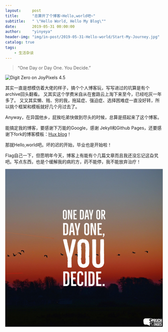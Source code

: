 ```yaml
---
layout:     post
title:      "总算开了个博客~Hello,world吧~"
subtitle:   " \"Hello World, Hello My Blog\""
date:       2019-05-31 00:00:00
author:     "yinyeya"
header-img: "img/in-post/2019-05-31-Hello-world/Start-My-Journey.jpg"
catalog: true
tags:
    - 生活杂谈
---
```


> “One Day or Day One. You Decide.”

![Digit Zero on JoyPixels 4.5](https://emojipedia-us.s3.dualstack.us-west-1.amazonaws.com/thumbs/160/emojione/178/digit-zero_30.png)

其实一直是想模仿着大佬的样子，搞个个人博客玩，写写进过的坑算是有个archive回头翻看。
又其实这个学费米自从在套路云上淘下来至今，已经吃灰一年多了。
又又其实懒、贱、穷的我，拖延症、强迫症、选择困难症一直没好转，所以挑个框架和模板就好几个月过去了。

Anyway，在异国他乡，屁挨吃弟快做到尽头的时候，总算是搭起来了这个博客。

能搞定我的博客，要感谢下万能的Google，感谢 Jekyll和Github Pages，还要感谢下fork的博客模板：[Hux blog](<https://github.com/Huxpro/huxpro.github.io>)！

那就Hello,world吧。坏的迟的开始，毕业也是开始啦！

Flag自己一下，但愿明年今天，博客上有能有个几篇文章而且我还没忘记这旮旯吧。写点东西，也是个缓解我的病的方，药不能停，我不能放弃治疗！

![quote](/img/in-post/2019-05-31-Hello-world/one-day-or-day-one-you-decide.jpg)


